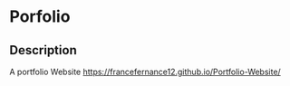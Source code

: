 # Porfolio
## Description
A portfolio Website
https://francefernance12.github.io/Portfolio-Website/
